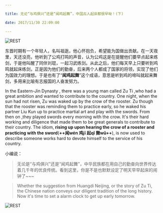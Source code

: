 ```yaml
---

title: 无论“与鸡俱兴”还是“闻鸡起舞”，中国古人起床都很早呦！(下)

date: 2017/11/30 22:09:00

---
```


![REST](/img/20171223.2/cover2.jpg)

东晋时期有一个年轻人，名叫祖逖，他心怀抱负，希望能为国做出贡献。在一天夜里，天还没亮，他听到了公鸡打鸣的声音，认为公鸡这是在提醒他们要早点起来练剑，于是他叫醒了同伴刘琨，一起习武练剑。从此之后，他们每天早上只要听到鸡鸣就起床练剑，正是因为他们的勤奋，后来两个人都成了国家的将领，实现了他们为国效力的理想。于是也有了“**闻鸡起舞**”这个成语，意思是听到鸡的啼叫就起来舞剑，多用来比喻有志报国的人奋发努力。

In the Eastern-Jin Dynasty , there was a young man called Zu Ti ,who had a great ambition and wanted to contribute to the country. One night, when the sun had not risen, Zu was waked up by the crow of the rooster. Zu though that the rooster was reminding them to practice early, so he waked his partner Liu Kun up to practice martial art and play with the swords. From then on ,they played swords every morning with the crow. It's their hard working and diligence that made them to be great generals to contribute to their country. The idiom, **rising up upon hearing the crow of a rooster and practicing with the sword**(**++闻wén 鸡jī 起qǐ 舞wǔ++**), is now used to describe someone works hard to devote himself to the service of his country. 
   


小编说：
> 无论是“与鸡俱兴”还是“闻鸡起舞”，中华民族都在用自己的勤奋向世界传达着几千年的优良传统。看到这里，你是不是也默默设定了明天早早起床的闹钟了~~~
 
> Whether the suggestion from Huangdi Neijing, or the story of Zu Ti, the Chinese nation conveys our diligent tradition of the long history. Now it's time to set a alarm clock to get up early tomorrow.


![REST](/img/weixin-ChaseTCM.jpg)